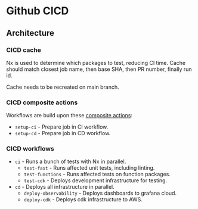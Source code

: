 # Github CICD

## Architecture
### CICD cache
Nx is used to determine which packages to test, reducing CI time. Cache should match closest job name, then base SHA, then PR number, finally run id.

Cache needs to be recreated on main branch.

### CICD composite actions
Workflows are build upon these [composite actions](https://docs.github.com/en/actions/tutorials/create-actions/create-a-composite-action):
- `setup-ci` - Prepare job in CI workflow.
- `setup-cd` - Prepare job in CD workflow.

### CICD workflows
- `ci` - Runs a bunch of tests with Nx in parallel.
    - `test-fast` - Runs affected unit tests, including linting.
    - `test-functions` - Runs affected tests on function packages.
    - `test-cdk` - Deploys development infrastructure for testing.
- `cd` - Deploys all infrastructure in parallel.
    - `deploy-observability` - Deploys dashboards to grafana cloud.
    - `deploy-cdk` - Deploys cdk infrastructure to AWS.
